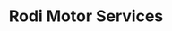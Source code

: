 ---
title: "Rodi Motor Services"
url: /alcarras/rodi-motor-services/
shop: reparación de automóviles
---